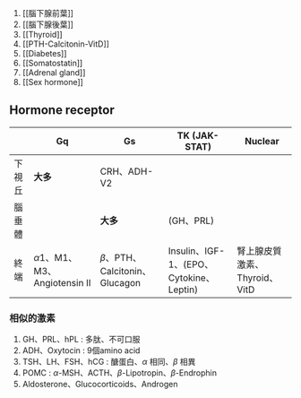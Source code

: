 1. [[腦下腺前葉]]
2. [[腦下腺後葉]]
3. [[Thyroid]]
4. [[PTH-Calcitonin-VitD]]
5. [[Diabetes]]
6. [[Somatostatin]]
7. [[Adrenal gland]]
8. [[Sex hormone]]
## Hormone receptor
|        | Gq                             | Gs                    | TK (JAK-STAT)  | Nuclear                       |
|--------|--------------------------------|-----------------------|----------------|-------------------------------|
| 下視丘 | **大多**                           | CRH、ADH-V2           |                |                               |
| 腦垂體 |                                | **大多**                  | (GH、PRL)      |                               |
| 終端   | $\alpha1$、M1、M3、Angiotensin II | $\beta$、PTH、Calcitonin、Glucagon | Insulin、IGF-1、(EPO、Cytokine、Leptin) | 腎上腺皮質激素、Thyroid、VitD |
### 相似的激素
1. GH、PRL、hPL : 多肽、不可口服
2. ADH、Oxytocin : 9個amino acid
3. TSH、LH、FSH、hCG : 醣蛋白、$\alpha$ 相同、$\beta$ 相異
4. POMC : $\alpha$-MSH、ACTH、$\beta$-Lipotropin、$\beta$-Endrophin
5. Aldosterone、Glucocorticoids、Androgen

